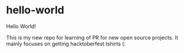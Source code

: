 # hello-world
Hello World!

This is my new repo for learning of PR for new open source projects. It mainly focuses on getting hacktoberfest tshirts (:
